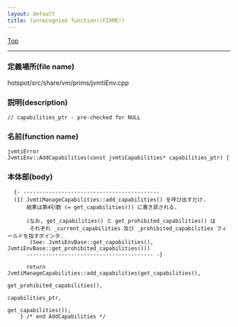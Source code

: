 ```yaml
---
layout: default
title: (unrecognied function)(FIXME!)
---
```

[Top](../index.html)

--- 
### 定義場所(file name)
hotspot/src/share/vm/prims/jvmtiEnv.cpp
### 説明(description)

```
// capabilities_ptr - pre-checked for NULL
```

### 名前(function name)
```
jvmtiError
JvmtiEnv::AddCapabilities(const jvmtiCapabilities* capabilities_ptr) {
```

### 本体部(body)
```
  {- -------------------------------------------
  (1) JvmtiManageCapabilities::add_capabilities() を呼び出すだけ.
      結果は第4引数 (= get_capabilities()) に書き戻される.
  
      (なお, get_capabilities() と get_prohibited_capabilities() は
       それぞれ _current_capabilities 及び _prohibited_capabilities フィールドを指すポインタ.
       (See: JvmtiEnvBase::get_capabilities(), JvmtiEnvBase::get_prohibited_capabilities()))
      ---------------------------------------- -}

	  return JvmtiManageCapabilities::add_capabilities(get_capabilities(),
	                                                   get_prohibited_capabilities(),
	                                                   capabilities_ptr,
	                                                   get_capabilities());
	} /* end AddCapabilities */
	
```


